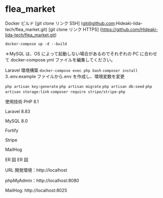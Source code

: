 # flea_market

Docker ビルド
[git clone リンク SSH]
(git@github.com:Hideaki-Iida-tech/flea_market.git)
[git clone リンク HTTPS]
(https://github.com/Hideaki-Iida-tech/flea_market.git)

`docker-compose up -d --build`

＊MySQL は、OS によって起動しない場合があるのでそれぞれの PC に合わせて docker-compose.yml ファイルを編集してください。

Laravel 環境構築
`docker-compose exec php bash`
`composer install`
3..env.example ファイルから.env を作成し、環境変数を変更

`php artisan key:generate`
`php artisan migrate`
`php artisan db:seed`
`php artisan storage:link`
`composer require stripe/stripe-php`

使用技術
PHP 8.1

Laravel 8.83

MySQL 8.0

Fortify

Stripe

MailHog

ER 図
ER 図

URL
開発環境：http://localhost

phpMyAdmin：http://localhost:8080

MailHog: http://localhost:8025

